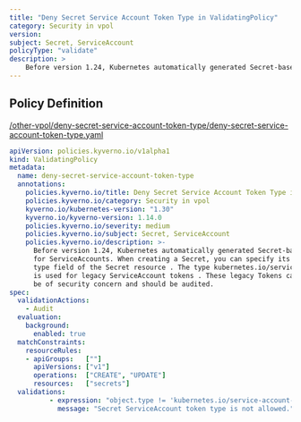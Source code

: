 ```yaml
---
title: "Deny Secret Service Account Token Type in ValidatingPolicy"
category: Security in vpol
version: 
subject: Secret, ServiceAccount
policyType: "validate"
description: >
    Before version 1.24, Kubernetes automatically generated Secret-based tokens  for ServiceAccounts. When creating a Secret, you can specify its type using the  type field of the Secret resource . The type kubernetes.io/service-account-token is used for legacy ServiceAccount tokens . These legacy Tokens can be of security concern and should be audited.
---
```


## Policy Definition
<a href="https://github.com/kyverno/policies/raw/main//other-vpol/deny-secret-service-account-token-type/deny-secret-service-account-token-type.yaml" target="-blank">/other-vpol/deny-secret-service-account-token-type/deny-secret-service-account-token-type.yaml</a>

```yaml
apiVersion: policies.kyverno.io/v1alpha1
kind: ValidatingPolicy
metadata:
  name: deny-secret-service-account-token-type
  annotations:
    policies.kyverno.io/title: Deny Secret Service Account Token Type in ValidatingPolicy
    policies.kyverno.io/category: Security in vpol 
    kyverno.io/kubernetes-version: "1.30"
    kyverno.io/kyverno-version: 1.14.0
    policies.kyverno.io/severity: medium
    policies.kyverno.io/subject: Secret, ServiceAccount
    policies.kyverno.io/description: >-
      Before version 1.24, Kubernetes automatically generated Secret-based tokens 
      for ServiceAccounts. When creating a Secret, you can specify its type using the 
      type field of the Secret resource . The type kubernetes.io/service-account-token
      is used for legacy ServiceAccount tokens . These legacy Tokens can
      be of security concern and should be audited.
spec:
  validationActions: 
    - Audit
  evaluation:
    background:
      enabled: true
  matchConstraints:
    resourceRules:
    - apiGroups:   [""]
      apiVersions: ["v1"]
      operations:  ["CREATE", "UPDATE"]
      resources:   ["secrets"]
  validations:
          - expression: "object.type != 'kubernetes.io/service-account-token'"
            message: "Secret ServiceAccount token type is not allowed."
            

```
